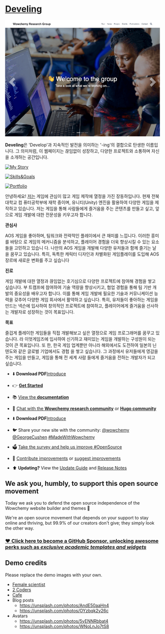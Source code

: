 # [Develing](https://iodoku.github.io/)

[![Screenshot](preview.png)](https://hugoblox.com/hugo-themes/)

**Develing**은 'Develop'과 지속적인 발전을 의미하는 '-ing'의 결합으로 탄생한 이름입니다. 
그 의미처럼, 이 웹페이지는 끊임없이 성장하고, 다양한 프로젝트와 소통하며 자신을 소개하는 공간입니다.

[![My Story](https://img.shields.io/badge/-MyStory-brightgreen?style=for-the-badge)](https://iodoku.github.io/portfolio/)

[![Skills&Goals](https://img.shields.io/badge/-Skills&Goals-brightgreen?style=for-the-badge)](https://iodoku.github.io/portfolio/)

[![Portfolio](https://img.shields.io/badge/-Portfolio-brightgreen?style=for-the-badge)](https://iodoku.github.io/portfolio/)


안녕하세요! [저는](https://iodoku.github.io/portfolio/) 게임에 관심이 많고 게임 제작에 열정을 가진 장동하입니다. 현재 전북대학교 컴
퓨터공학부에 재학 중이며, 유니티(Unity) 엔진을 활용하여 다양한 게임을 제작하고 있습니다. 저는
게임을 통해 사람들에게 즐거움을 주는 콘텐츠를 만들고 싶고, 앞으로 게임 개발에 대한 전문성을
키우고자 합니다.

**관심사**

AOS 게임을 좋아하며, 팀워크와 전략적인 플레이에서 큰 재미를 느낍니다. 이러한 흥미를 바탕으
로 게임의 메커니즘을 분석하고, 플레이어 경험을 더욱 향상시킬 수 있는 요소들을 고민하고 있습니
다. 나만의 AOS 게임을 개발해 다양한 유저들과 함께 즐기는 날을 꿈꾸고 있습니다. 특히, 독특한
캐릭터 디자인과 차별화된 게임플레이를 도입해 AOS 장르에 새로운 변화를 주고 싶습니다


**진로**

게임 개발에 대한 열정과 끊임없는 호기심으로 다양한 프로젝트에 참여해 경험을 쌓고 싶습니다. 부
트캠프에 참여하여 기술 역량을 향상시키고, 협업 경험을 통해 팀 기반 개발의 중요성을 배우고자
합니다. 이를 통해 게임 개발에 필요한 기술과 커뮤니케이션 능력을 갖추어 다양한 게임 회사에서
활약하고 싶습니다. 특히, 유저들이 좋아하는 게임을 만드는 넥슨에 입사하여 창의적인 프로젝트에
참여하고, 플레이어에게 즐거움을 선사하는 개발자로 성장하는 것이 목표입니다.


**목표**

즐겁게 플레이한 게임들을 직접 개발해보고 싶은 열정으로 게임 프로그래머를 꿈꾸고 있습니다. 라
이엇게임즈에 입사하여 신기하고 재미있는 게임을 개발하는 구성원이 되는 것이 큰 목표입니다. 또
한, 한국 게임 업계뿐만 아니라 해외에서도 도전하여 일본의 닌텐도와 같은 글로벌 기업에서도 경험
을 쌓고 싶습니다. 그 과정에서 유저들에게 영감을 주는 게임을 만들고, 게임을 통해 전 세계 사람
들에게 즐거움을 전하는 개발자가 되고 싶습니다.

- ⬇️ **Download PDF**[Introduce](https://drive.google.com/uc?export=download&id=1RJ9F3HT7VIPxVaRyXJSp3Xytb7jcdWW5)


- 👉 [**Get Started**](https://hugoblox.com/hugo-themes/)
- 📚 [View the **documentation**](https://docs.hugoblox.com/)
- 💬 [Chat with the **Wowchemy research community**](https://discord.gg/z8wNYzb) or [**Hugo community**](https://discourse.gohugo.io)
- ⬇️ **Download PDF**[Introduce](https://drive.google.com/uc?export=download&id=1RJ9F3HT7VIPxVaRyXJSp3Xytb7jcdWW5)
- 🐦 Share your new site with the community: [@wowchemy](https://twitter.com/wowchemy) [@GeorgeCushen](https://twitter.com/GeorgeCushen) [#MadeWithWowchemy](https://twitter.com/search?q=%23MadeWithWowchemy&src=typed_query)
- 🗳 [Take the survey and help us improve #OpenSource](https://forms.gle/NioD9VhUg7PNmdCAA)
- 🚀 [Contribute improvements](https://github.com/HugoBlox/hugo-blox-builder/blob/main/CONTRIBUTING.md) or [suggest improvements](https://github.com/HugoBlox/hugo-blox-builder/issues)
- ⬆️ **Updating?** View the [Update Guide](https://docs.hugoblox.com/hugo-tutorials/update/) and [Release Notes](https://github.com/HugoBlox/hugo-blox-builder/releases)

## We ask you, humbly, to support this open source movement

Today we ask you to defend the open source independence of the Wowchemy website builder and themes 🐧

We're an open source movement that depends on your support to stay online and thriving, but 99.9% of our creators don't give; they simply look the other way.

### [❤️ Click here to become a GitHub Sponsor, unlocking awesome perks such as _exclusive academic templates and widgets_](https://github.com/sponsors/gcushen)

## Demo credits

Please replace the demo images with your own.

- [Female scientist](https://unsplash.com/photos/uVnRa6mOLOM)
- [2 Coders](https://unsplash.com/photos/kwzWjTnDPLk)
- [Cafe](https://unsplash.com/photos/RnDGGnMEOao)
- Blog posts
  - https://unsplash.com/photos/AndE50aaHn4
  - https://unsplash.com/photos/OYzbqk2y26c
- Avatars
  - https://unsplash.com/photos/5yENNRbbat4
  - https://unsplash.com/photos/WNoLnJo7tS8
